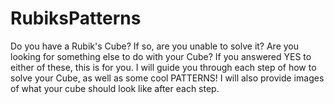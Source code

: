 # RubiksPatterns
Do you have a Rubik's Cube? If so, are you unable to solve it? Are you looking for something else to do with your Cube? If you answered YES to either of these, this is for you. I will guide you through each step of how to solve your Cube, as well as some cool PATTERNS! I will also provide images of what your cube should look like after each step.
